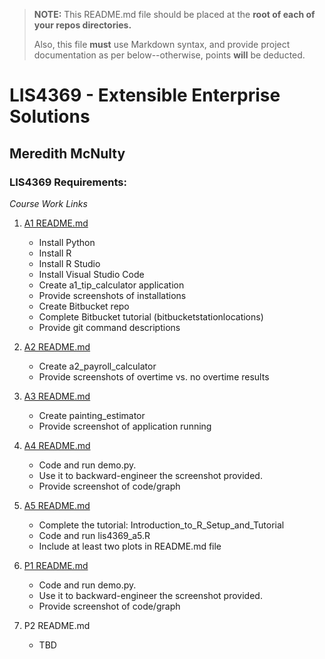 > **NOTE:** This README.md file should be placed at the **root of each of your repos directories.**
>
>Also, this file **must** use Markdown syntax, and provide project documentation as per below--otherwise, points **will** be deducted.
>

# LIS4369 - Extensible Enterprise Solutions

## Meredith McNulty

### LIS4369 Requirements:

*Course Work Links*

1. [A1 README.md](a1/a1_README.md)
	* Install Python
	* Install R
	* Install R Studio
	* Install Visual Studio Code
	* Create a1_tip_calculator application
	* Provide screenshots of installations
	* Create Bitbucket repo
	* Complete Bitbucket tutorial (bitbucketstationlocations)
	* Provide git command descriptions

2. [A2 README.md](a2/a2_README.md)
	* Create a2_payroll_calculator
	* Provide screenshots of overtime vs. no overtime results
	
3. [A3 README.md](a3/a3_README.md)
	* Create painting_estimator
	* Provide screenshot of application running

4. [A4 README.md](a4/a4_README.md)
	* Code and run demo.py.
	* Use it to backward-engineer the screenshot provided.
	* Provide screenshot of code/graph

5. [A5 README.md](a5/a5_README.md)
	* Complete the tutorial: Introduction_to_R_Setup_and_Tutorial
	* Code and run lis4369_a5.R
	* Include at least two plots in README.md file

6. [P1 README.md](p1/p1_README.md)
	* Code and run demo.py.
	* Use it to backward-engineer the screenshot provided.
	* Provide screenshot of code/graph

7. P2 README.md	
	* TBD

